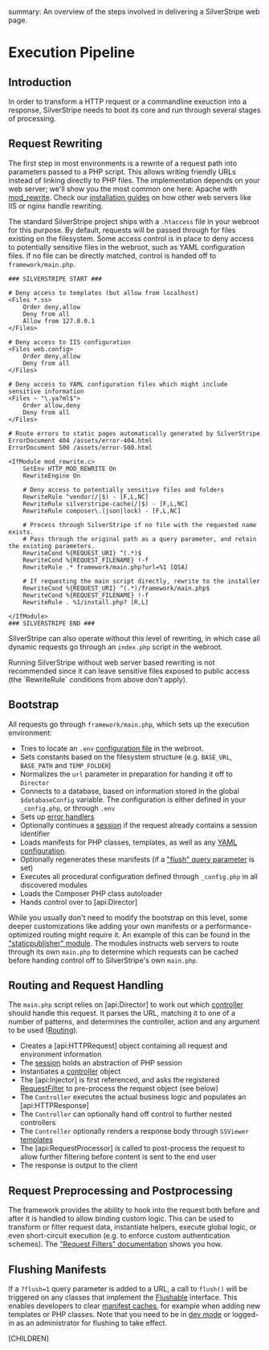 summary: An overview of the steps involved in delivering a SilverStripe web page.

# Execution Pipeline

## Introduction

In order to transform a HTTP request or a commandline exeuction into a response,
SilverStripe needs to boot its core and run through several stages of processing.

## Request Rewriting

The first step in most environments is a rewrite of a request path into parameters passed to a PHP script.
This allows writing friendly URLs instead of linking directly to PHP files.
The implementation depends on your web server; we'll show you the most common one here: 
Apache with [mod_rewrite](http://httpd.apache.org/docs/2.0/mod/mod_rewrite.html).
Check our [installation guides](/getting_started/installation) on how other web servers like IIS or nginx handle rewriting.

The standard SilverStripe project ships with a `.htaccess` file in your webroot for this purpose.
By default, requests will be passed through for files existing on the filesystem.
Some access control is in place to deny access to potentially sensitive files in the webroot, such as YAML configuration files.
If no file can be directly matched, control is handed off to `framework/main.php`.

	### SILVERSTRIPE START ###

	# Deny access to templates (but allow from localhost)
	<Files *.ss>
		Order deny,allow
		Deny from all
		Allow from 127.0.0.1
	</Files>

	# Deny access to IIS configuration
	<Files web.config>
		Order deny,allow
		Deny from all
	</Files>

	# Deny access to YAML configuration files which might include sensitive information
	<Files ~ "\.ya?ml$">
		Order allow,deny
		Deny from all
	</Files>

	# Route errors to static pages automatically generated by SilverStripe
	ErrorDocument 404 /assets/error-404.html
	ErrorDocument 500 /assets/error-500.html

	<IfModule mod_rewrite.c>
		SetEnv HTTP_MOD_REWRITE On
		RewriteEngine On

		# Deny access to potentially sensitive files and folders
		RewriteRule ^vendor(/|$) - [F,L,NC]
		RewriteRule silverstripe-cache(/|$) - [F,L,NC]
		RewriteRule composer\.(json|lock) - [F,L,NC]

		# Process through SilverStripe if no file with the requested name exists.
		# Pass through the original path as a query parameter, and retain the existing parameters.
		RewriteCond %{REQUEST_URI} ^(.*)$
		RewriteCond %{REQUEST_FILENAME} !-f
		RewriteRule .* framework/main.php?url=%1 [QSA]

		# If requesting the main script directly, rewrite to the installer
		RewriteCond %{REQUEST_URI} ^(.*)/framework/main.php$
		RewriteCond %{REQUEST_FILENAME} !-f
		RewriteRule . %1/install.php? [R,L]

	</IfModule>
	### SILVERSTRIPE END ###

SilverStripe can also operate without this level of rewriting, in which case all dynamic requests go
through an `index.php` script in the webroot.

<div class="notice" markdown="1">
Running SilverStripe without web server based rewriting is not recommended since it
can leave sensitive files exposed to public access (the `RewriteRule` conditions from above don't apply).
</div>

## Bootstrap

All requests go through `framework/main.php`, which sets up the execution environment:

 * Tries to locate an `.env` 
   [configuration file](/getting_started/environment_management) in the webroot.
 * Sets constants based on the filesystem structure (e.g. `BASE_URL`, `BASE_PATH` and `TEMP_FOLDER`)
 * Normalizes the `url` parameter in preparation for handing it off to `Director`
 * Connects to a database, based on information stored in the global `$databaseConfig` variable.
   The configuration is either defined in your `_config.php`, or through `.env`
 * Sets up [error handlers](../debugging/error_handling)
 * Optionally continues a [session](../cookies_and_sessions/sessions) if the request already contains a session identifier
 * Loads manifests for PHP classes, templates, as well as any [YAML configuration](../configuration).
 * Optionally regenerates these manifests (if a ["flush" query parameter](flushable) is set)
 * Executes all procedural configuration defined through `_config.php` in all discovered modules
 * Loads the Composer PHP class autoloader
 * Hands control over to [api:Director]

While you usually don't need to modify the bootstrap on this level, some deeper customizations like
adding your own manifests or a performance-optimized routing might require it.
An example of this can be found in the ["staticpublisher" module](https://github.com/silverstripe-labs/silverstripe-staticpublisher/blob/master/main.php).
The modules instructs web servers to route through its own `main.php` to determine which requests can be cached
before handing control off to SilverStripe's own `main.php`.

## Routing and Request Handling

The `main.php` script relies on [api:Director] to work out which [controller](../controllers/) should handle this request. It parses the URL, matching it to one of a number of patterns, 
and determines the controller, action and any argument to be used ([Routing](../controllers/routing)).

 * Creates a [api:HTTPRequest] object containing all request and environment information
 * The [session](../cookies_and_sessions/sessions) holds an abstraction of PHP session
 * Instantiates a [controller](../controllers/) object
 * The [api:Injector] is first referenced, and asks the registered 
   [RequestFilter](../controllers/requestfilters)
   to pre-process the request object (see below)
 * The `Controller` executes the actual business logic and populates an [api:HTTPResponse]
 * The `Controller` can optionally hand off control to further nested controllers
 * The `Controller` optionally renders a response body through `SSViewer` [templates](../templates)
 * The [api:RequestProcessor] is called to post-process the request to allow 
further filtering before content is sent to the end user
 * The response is output to the client

## Request Preprocessing and Postprocessing

The framework provides the ability to hook into the request both before and 
after it is handled to allow binding custom logic. This can be used
to transform or filter request data, instantiate helpers, execute global logic,
or even short-circuit execution (e.g. to enforce custom authentication schemes).
The ["Request Filters" documentation](../controllers/requestfilters) shows you how.

## Flushing Manifests

If a `?flush=1` query parameter is added to a URL, a call to `flush()` will be triggered
on any classes that implement the [Flushable](flushable) interface.
This enables developers to clear [manifest caches](manifests),
for example when adding new templates or PHP classes.
Note that you need to be in [dev mode](/getting_started/environment_management)
or logged-in as an administrator for flushing to take effect.

[CHILDREN]
